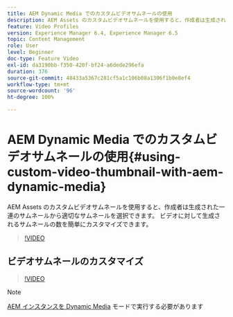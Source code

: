 ```yaml
---
title: AEM Dynamic Media でのカスタムビデオサムネールの使用
description: AEM Assets のカスタムビデオサムネールを使用すると、作成者は生成された一連のサムネールから適切なサムネールを選択できます。 ビデオに対して生成されるサムネールの数を簡単にカスタマイズできます。
feature: Video Profiles
version: Experience Manager 6.4, Experience Manager 6.5
topic: Content Management
role: User
level: Beginner
doc-type: Feature Video
exl-id: da3190bb-f350-420f-bf24-a6dede296efa
duration: 376
source-git-commit: 48433a5367c281cf5a1c106b08a1306f1b0e8ef4
workflow-type: tm+mt
source-wordcount: '96'
ht-degree: 100%

---
```


# AEM Dynamic Media でのカスタムビデオサムネールの使用{#using-custom-video-thumbnail-with-aem-dynamic-media}

AEM Assets のカスタムビデオサムネールを使用すると、作成者は生成された一連のサムネールから適切なサムネールを選択できます。 ビデオに対して生成されるサムネールの数を簡単にカスタマイズできます。

>[!VIDEO](https://video.tv.adobe.com/v/16467?quality=12&learn=on)

## ビデオサムネールのカスタマイズ

>[!VIDEO](https://video.tv.adobe.com/v/18867?quality=12&learn=on)

>[!NOTE]
>
>[AEM インスタンスを Dynamic Media](https://experienceleague.adobe.com/docs/?lang=ja) モードで実行する必要があります
